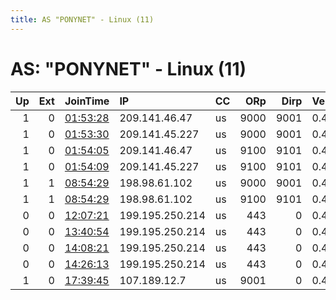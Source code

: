 ```yaml
---
title: AS "PONYNET" - Linux (11)
---
```


# AS: "PONYNET" - Linux (11)

|   Up |   Ext | JoinTime                                                                                            | IP              | CC   |   ORp |   Dirp | Version   | Contact                   | Nickname           |   eFamMembers |
|-----:|------:|:----------------------------------------------------------------------------------------------------|:----------------|:-----|------:|-------:|:----------|:--------------------------|:-------------------|--------------:|
|    1 |     0 | [01:53:28](https://metrics.torproject.org/rs.html#details/E4E7D68A7B066E48E9D47FDB289184E3DEAC9673) | 209.141.46.47   | us   |  9000 |   9001 | 0.4.5.10  | ContactInfo email:abuse   | StormyCloudInc     |            12 |
|    1 |     0 | [01:53:30](https://metrics.torproject.org/rs.html#details/4B25B574C2C0F6230C8DD8F35711CA23AAA43971) | 209.141.45.227  | us   |  9000 |   9001 | 0.4.5.10  | ContactInfo email:abuse   | StormyCloudInc     |            12 |
|    1 |     0 | [01:54:05](https://metrics.torproject.org/rs.html#details/74838E434B0CF36CC2399BAE07C204D1BD14C14F) | 209.141.46.47   | us   |  9100 |   9101 | 0.4.5.10  | ContactInfo email:abuse   | StormyCloudInc     |            12 |
|    1 |     0 | [01:54:09](https://metrics.torproject.org/rs.html#details/9A6F2A2DB69D3D5892528434EAAF00B8012F137E) | 209.141.45.227  | us   |  9100 |   9101 | 0.4.5.10  | ContactInfo email:abuse   | StormyCloudInc     |            12 |
|    1 |     1 | [08:54:29](https://metrics.torproject.org/rs.html#details/C56F910222D2C1FAD9FA7A15CA9B403FA0128F9A) | 198.98.61.102   | us   |  9000 |   9001 | 0.4.5.10  | email:Quetzalcoatl relays | Quetzalcoatl       |           182 |
|    1 |     1 | [08:54:29](https://metrics.torproject.org/rs.html#details/D68912EB5A673AEC17958D1E9CA3F0BBB094D1F3) | 198.98.61.102   | us   |  9100 |   9101 | 0.4.5.10  | email:Quetzalcoatl relays | Quetzalcoatl       |           182 |
|    0 |     0 | [12:07:21](https://metrics.torproject.org/rs.html#details/6816281A62FDF28FBE16F8F8AAF3E8E25C0DD17F) | 199.195.250.214 | us   |   443 |      0 | 0.4.5.10  | tor.relay.mb8aku@gmail.co | torrelayMb8aku     |             1 |
|    0 |     0 | [13:40:54](https://metrics.torproject.org/rs.html#details/4A8BBC056B2CCA6BB68C4676E0DB76CFB30B3541) | 199.195.250.214 | us   |   443 |      0 | 0.4.5.10  | tor.relay.mb8aku@gmail.co | torrelayMb8aku     |             1 |
|    0 |     0 | [14:08:21](https://metrics.torproject.org/rs.html#details/7AF6EA4B0CD90ED28A55EA0677DEB2033C7D9C43) | 199.195.250.214 | us   |   443 |      0 | 0.4.5.10  | tor.relay.mb8aku@gmail.co | torrelaymb8aku     |             1 |
|    0 |     0 | [14:26:13](https://metrics.torproject.org/rs.html#details/361D3D10FB53B08F539D8629CDF7A10AE1DF50B6) | 199.195.250.214 | us   |   443 |      0 | 0.4.5.10  | tor.relay.mb8aku@gmail.co | torrelaymb8aku     |             1 |
|    1 |     0 | [17:39:45](https://metrics.torproject.org/rs.html#details/B09C5443E731F5832AAFE2F889B456C52CFF7F80) | 107.189.12.7    | us   |  9001 |      0 | 0.4.6.7   | N/A                       | privatebrowsingorg |             1 |
